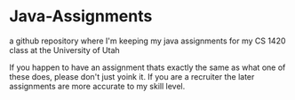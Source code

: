 # Java-Assignments
a github repository where I'm keeping my java assignments for my CS 1420 class at the University of Utah

If you happen to have an assignment thats exactly the same as what one of these does, please don't just yoink it.
If you are a recruiter the later assignments are more accurate to my skill level.

